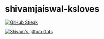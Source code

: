 # shivamjaiswal-ksloves


[![GitHub Streak](https://github-readme-streak-stats.herokuapp.com?user=shivamjaiswal-ksolves&theme=neon-dark&date_format=j%20M%5B%20Y%5D)](https://git.io/streak-stats)

[![Shivam's github stats](https://github-readme-stats.vercel.app/api?username=shivamjaiswal-ksolves&show_icons=true&title_color=fff&icon_color=79ff97&text_color=9f9f9f&bg_color=151515&count_private=true)](https://github.com/shivamjaiswal-ksolves)

